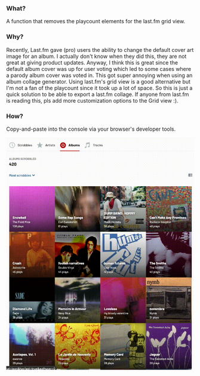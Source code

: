 ### What?

A function that removes the playcount elements for the last.fm grid view.

### Why?

Recently, Last.fm gave (pro) users the ability to change the default cover art
image for an album. I actually don't know when they did this, they are not great
at giving product updates. Anyway, I think this is great since the default album
cover was up for user voting which led to some cases where a parody album cover
was voted in. This got super annoying when using an album collage generator.
Using last.fm's grid view is a good alternative but I'm not a fan of the
playcount since it took up a lot of space. So this is just a quick solution to
be able to export a last.fm collage. If anyone from last.fm is reading this, pls
add more customization options to the Grid view :).

### How?

Copy-and-paste into the console via your browser's developer tools.

![Remove Play Count Demo](remove-playcount.gif)
